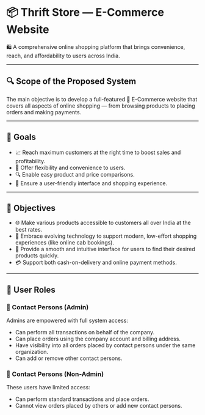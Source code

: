 # 📦 Thrift Store — E-Commerce Website

🛍️ A comprehensive online shopping platform that brings convenience, reach, and affordability to users across India.

---

## 🔍 Scope of the Proposed System

The main objective is to develop a full-featured 🛒 E-Commerce website that covers all aspects of online shopping — from browsing products to placing orders and making payments.

---

## 🎯 Goals

- 📈 Reach maximum customers at the right time to boost sales and profitability.  
- 🔄 Offer flexibility and convenience to users.  
- 🔍 Enable easy product and price comparisons.  
- 🤝 Ensure a user-friendly interface and shopping experience.

---

## 🧭 Objectives

- 🌐 Make various products accessible to customers all over India at the best rates.  
- 🚀 Embrace evolving technology to support modern, low-effort shopping experiences (like online cab bookings).  
- 🧭 Provide a smooth and intuitive interface for users to find their desired products quickly.  
- 💳 Support both cash-on-delivery and online payment methods.

---

## 👥 User Roles

### 👤 Contact Persons (Admin)

Admins are empowered with full system access:

- Can perform all transactions on behalf of the company.
- Can place orders using the company account and billing address.
- Have visibility into all orders placed by contact persons under the same organization.
- Can add or remove other contact persons.

### 👥 Contact Persons (Non-Admin)

These users have limited access:

- Can perform standard transactions and place orders.
- Cannot view orders placed by others or add new contact persons.

